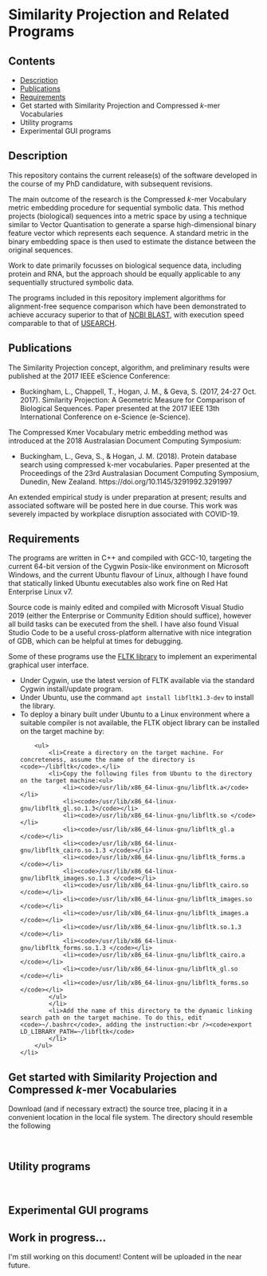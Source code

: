 <h1>Similarity Projection and Related Programs</h1>
<h2>Contents</h2>
<ul>
	<li><a href="#Desription">Description</a></li>
	<li><a href="#Publications">Publications</a></li>
	<li><a href="Requirements">Requirements</a></li>
	<li>Get started with Similarity Projection and Compressed <em>k</em>-mer Vocabularies</li>
	<li>Utility programs</li>
	<li>Experimental GUI programs</li>
</ul>
<a name="Description"><h2>Description</h2></a>
<p>This repository contains the current release(s) of the software developed in the course of my PhD candidature, with subsequent revisions.
</p>
<p>
    The main outcome of the research is the Compressed <em>k</em>-mer Vocabulary metric embedding procedure for sequential symbolic data. This method projects (biological) sequences into a metric space by using a technique similar to Vector Quantisation to generate a sparse high-dimensional binary feature vector which represents each sequence. A standard metric in the binary embedding space is then used to estimate the distance between the original sequences.</p>

<p>Work to date primarily focusses on biological sequence data, including protein and RNA, but the approach should be equally applicable to any sequentially structured symbolic data.</p>
<p>The programs included in this repository implement algorithms for alignment-free sequence comparison which have been demonstrated to achieve accuracy superior to that of <a href="https://blast.ncbi.nlm.nih.gov/Blast.cgi">NCBI BLAST</a>, with execution speed comparable to that of <a href="http://drive5.com">USEARCH</a>.</p>

<a name="Publications"><h2>Publications</h2></a>
<p>The Similarity Projection concept, algorithm, and preliminary results were published at the 2017 IEEE eScience Conference:</p>
<ul>
    <li>Buckingham, L., Chappell, T., Hogan, J. M., & Geva, S. (2017, 24-27 Oct. 2017). Similarity Projection: A Geometric Measure for Comparison of Biological Sequences. Paper presented at the 2017 IEEE 13th International Conference on e-Science (e-Science).</li>
</ul>
<p>
    The Compressed Kmer Vocabulary metric embedding method was introduced at the 2018 Australasian Document Computing Symposium:
</p>
<ul>
    <li>Buckingham, L., Geva, S., & Hogan, J. M. (2018). Protein database search using compressed k-mer vocabularies. Paper presented at the Proceedings of the 23rd Australasian Document Computing Symposium, Dunedin, New Zealand. https://doi.org/10.1145/3291992.3291997</li>
</ul>
<p>An extended empirical study is under preparation at present; results and associated software will be posted here in due course. This work was severely impacted by workplace disruption associated with COVID-19.</p>

<a name="Requirements">
	<h2>Requirements</h2>
</a>

<p>The programs are written in C++ and compiled with GCC-10, targeting the current 64-bit version of the Cygwin Posix-like environment on Microsoft Windows, and the current Ubuntu flavour of Linux, although I have found that statically linked Ubuntu executables also work fine on Red Hat Enterprise Linux v7.</p>
<p>Source&nbsp;code is mainly edited and compiled with Microsoft Visual Studio 2019 (either the Enterprise or Community Edition should suffice), however all build tasks can be executed from the shell. I have also found Visual Studio Code to be a useful cross-platform alternative with nice integration of GDB, which can be helpful at times for debugging.</p>
<p>Some of these programs use the <a href="https://www.fltk.org/software.php">FLTK library</a> to implement an experimental graphical user interface.</p>

<ul>
    <li>Under Cygwin, use the latest version of FLTK available via the standard Cygwin install/update program.
</li>
    <li>Under Ubuntu, use the command <code>apt install libfltk1.3-dev</code> to install the library.</li>
    <li>To deploy a binary built under Ubuntu to a Linux environment where a suitable compiler is not available, the FLTK object library can be installed on the target machine by:
       
        <ul>
            <li>Create a directory on the target machine. For concreteness, assume the name of the directory is <code>~/libfltk</code>.</li>
            <li>Copy the following files from Ubuntu to the directory on the target machine:<ul>
                <li><code>/usr/lib/x86_64-linux-gnu/libfltk.a</code></li>
                <li><code>/usr/lib/x86_64-linux-gnu/libfltk_gl.so.1.3</code></li>
                <li><code>/usr/lib/x86_64-linux-gnu/libfltk.so </code></li>
                <li><code>/usr/lib/x86_64-linux-gnu/libfltk_gl.a </code></li>
                <li><code>/usr/lib/x86_64-linux-gnu/libfltk_cairo.so.1.3 </code></li>
                <li><code>/usr/lib/x86_64-linux-gnu/libfltk_forms.a </code></li>
                <li><code>/usr/lib/x86_64-linux-gnu/libfltk_images.so.1.3 </code></li>
                <li><code>/usr/lib/x86_64-linux-gnu/libfltk_cairo.so </code></li>
                <li><code>/usr/lib/x86_64-linux-gnu/libfltk_images.so </code></li>
                <li><code>/usr/lib/x86_64-linux-gnu/libfltk_images.a </code></li>
                <li><code>/usr/lib/x86_64-linux-gnu/libfltk.so.1.3 </code></li>
                <li><code>/usr/lib/x86_64-linux-gnu/libfltk_forms.so.1.3 </code></li>
                <li><code>/usr/lib/x86_64-linux-gnu/libfltk_cairo.a </code></li>
                <li><code>/usr/lib/x86_64-linux-gnu/libfltk_gl.so </code></li>
                <li><code>/usr/lib/x86_64-linux-gnu/libfltk_forms.so </code></li>
            </ul>
            </li>
            <li>Add the name of this directory to the dynamic linking search path on the target machine. To do this, edit <code>~/.bashrc</code>, adding the instruction:<br /><code>export LD_LIBRARY_PATH=~/libfltk</code>
            </li>
        </ul>
    </li>
</ul>
<a name="#Get_started"><h2>Get started with Similarity Projection and Compressed <em>k</em>-mer Vocabularies</h2></a>
<p>
	Download (and if necessary extract) the source tree, placing it in a convenient location in the local file system. The directory should resemble the following </p>
<p>
	&nbsp;</p>

<h2>Utility programs</h2>
<p>&nbsp;</p>
<h2>Experimental GUI programs</h2>
<h2>Work in progress...</h2>

I'm still working on this document!
Content will be uploaded in the near future.

